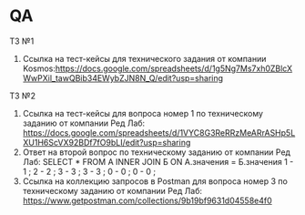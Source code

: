# QA

ТЗ №1
1) Ссылка на тест-кейсы для технического задания от компании Kosmos:https://docs.google.com/spreadsheets/d/1g5Ng7Ms7xh0ZBlcXWwPXil_tawQBib34EWybZJN8N_Q/edit?usp=sharing

ТЗ №2
1) Ссылка на тест-кейсы для вопроса номер 1 по техническому заданию от компании Ред Лаб: https://docs.google.com/spreadsheets/d/1VYC8G3ReRRzMeARrASHp5LXU1H6ScVX92BDf7fO9bLI/edit?usp=sharing
2) Ответ на второй вопрос по техническому заданию от компании Ред Лаб: 
SELECT *
FROM A INNER JOIN Б
ON A.значения = Б.значения
1 - 1 ;
2 - 2 ;
3 - 3 ;
3 - 3 ;
0 - 0 ;
0 - 0 ;
3) Ссылка на коллекцию запросов в Postman для вопроса номер 3 по техническому заданию от компании Ред Лаб: https://www.getpostman.com/collections/9b19bf9631d04558e4f0
